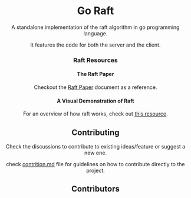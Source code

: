 
<center><h1>Go Raft</h1><center>

A standalone implementation of the raft algorithm in go programming language.

It features the code for both the server and the client.

### Raft Resources

#### The Raft Paper
Checkout the [Raft Paper](https://raft.github.io/raft.pdf) document as a reference.

#### A Visual Demonstration of Raft

For an overview of how raft works, check out [this resource](https://thesecretlivesofdata.com/raft/).

## Contributing
Check the discussions to contribute to existing ideas/feature or suggest a new one.

check [contrition.md](./CONTRIBUTION.MD) file for guidelines on how to contribute directly to the project.

## Contributors

<!-- ALL-CONTRIBUTORS-LIST:START - Do not remove or modify this section -->
<!-- prettier-ignore-start -->
<!-- markdownlint-disable -->

<!-- markdownlint-restore -->
<!-- prettier-ignore-end -->

<!-- ALL-CONTRIBUTORS-LIST:END -->
